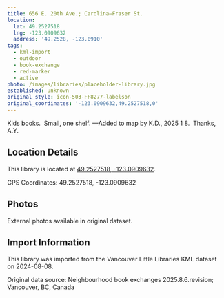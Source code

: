 ```yaml
---
title: 656 E. 20th Ave.; Carolina—Fraser St.
location:
  lat: 49.2527518
  lng: -123.0909632
  address: '49.2528, -123.0910'
tags:
  - kml-import
  - outdoor
  - book-exchange
  - red-marker
  - active
photo: /images/libraries/placeholder-library.jpg
established: unknown
original_style: icon-503-FF8277-labelson
original_coordinates: '-123.0909632,49.2527518,0'
---
```

Kids books.  Small, one shelf.
—Added to map by K.D., 2025 1 8.  Thanks, A.Y.

## Location Details

This library is located at [49.2527518, -123.0909632](https://www.google.com/maps?q=49.2527518,-123.0909632).

GPS Coordinates: 49.2527518, -123.0909632

## Photos

External photos available in original dataset.

## Import Information

This library was imported from the Vancouver Little Libraries KML dataset on 2024-08-08.

Original data source: Neighbourhood book exchanges 2025.8.6.revision; Vancouver, BC, Canada

